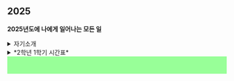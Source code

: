 ## 2025

**2025년도에 나에게 일어나는 모든 일**
<details>
  <summary>자기소개</summary>
   # 이름 : 김영광<br>
  # 학교 : 국민대학교<br>
  # 학과 : 소프트웨어학부<br>
  # 학번 : 20243033 (2학년)<br>
</details>

<details>
  <summary>*2학년 1학기 시간표*</summary>
   
  <img src="1학기_시간표.jpg" alt="시간표" width="500" />
</details>


<div style="background-color: #98FF98; padding: 20px;">
</div>

